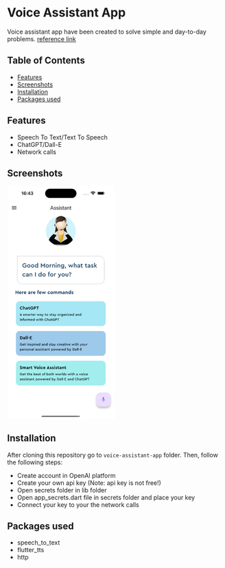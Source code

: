 # Voice Assistant App
Voice assistant app have been created to solve simple and day-to-day problems.
[reference link](https://www.youtube.com/watch?v=Q_pz4xFow3Q&list=PLlzmAWV2yTgCjoZNF3hLX3puYJir9vSQO&index=11)

## Table of Contents
- [Features](#features)
- [Screenshots](#screenshots)
- [Installation](#installation)
- [Packages used](#packages-used)

## Features
- Speech To Text/Text To Speech
- ChatGPT/Dall-E
- Network calls 

## Screenshots
<img src="screenshots/screenshot_1.png" alt="Screenshot" width="250"/>


## Installation
After cloning this repository go to `voice-assistant-app` folder. Then, follow the following steps:
- Create account in OpenAI platform
- Create your own api key (Note: api key is not free!)
- Open secrets folder in lib folder
- Open app_secrets.dart file in secrets folder and place your key
- Connect your key to your the network calls

## Packages used
- speech_to_text
- flutter_tts
- http

